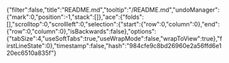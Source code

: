 {"filter":false,"title":"README.md","tooltip":"/README.md","undoManager":{"mark":0,"position":-1,"stack":[]},"ace":{"folds":[],"scrolltop":0,"scrollleft":0,"selection":{"start":{"row":0,"column":0},"end":{"row":0,"column":0},"isBackwards":false},"options":{"tabSize":4,"useSoftTabs":true,"useWrapMode":false,"wrapToView":true},"firstLineState":0},"timestamp":false,"hash":"984cfe9c8bd26960e2a56ffd6e120ec6510a835f"}